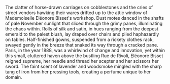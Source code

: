 The clatter of horse-drawn carriages on cobblestones and the cries of street vendors hawking their wares drifted up to the attic window of Mademoiselle Eléonore Bisset's workshop. Dust motes danced in the shafts of pale November sunlight that sliced through the grimy panes, illuminating the chaos within.  Rolls of silk and satin, in hues ranging from the deepest emerald to the palest blush, lay draped over chairs and piled haphazardly on tables.  Half-finished gowns, suspended from a rickety clothes rack, swayed gently in the breeze that snaked its way through a cracked pane.  Paris, in the year 1888, was a whirlwind of change and innovation, yet within this small, cluttered haven above the bustling Rue de Rivoli, Eléonore Bisset reigned supreme, her needle and thread her scepter and her scissors her sword. The faint scent of lavender and woodsmoke mingled with the sharp tang of iron from her pressing tools, creating a perfume unique to her domain.
